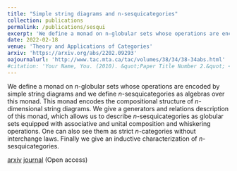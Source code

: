```yaml
---
title: "Simple string diagrams and n-sesquicategories"
collection: publications
permalink: /publications/sesqui
excerpt: 'We define a monad on n-globular sets whose operations are encoded by simple string diagrams and we define n-sesquicategories as algebras over this monad. This monad encodes the compositional structure of n-dimensional string diagrams. We give a generators and relations description of this monad, which allows us to describe n-sesquicategories as globular sets equipped with associative and unital composition and whiskering operations. One can also see them as strict n-categories without interchange laws. Finally we give an inductive characterization of n-sesquicategories.'
date: 2022-02-18
venue: 'Theory and Applications of Categories'
arxiv: 'https://arxiv.org/abs/2202.09293'
oajournalurl: 'http://www.tac.mta.ca/tac/volumes/38/34/38-34abs.html'
#citation: 'Your Name, You. (2010). &quot;Paper Title Number 2.&quot; <i>Journal 1</i>. 1(2).'
---
```

We define a monad on $n$-globular sets whose operations are encoded by simple string diagrams and we define $n$-sesquicategories as algebras over this monad. This monad encodes the compositional structure of $n$-dimensional string diagrams. We give a generators and relations description of this monad, which allows us to describe $n$-sesquicategories as globular sets equipped with associative and unital composition and whiskering operations. One can also see them as strict $n$-categories without interchange laws. Finally we give an inductive characterization of $n$-sesquicategories. 

[arxiv](https://arxiv.org/abs/2202.09293)
[journal](http://www.tac.mta.ca/tac/volumes/38/34/38-34abs.html) (Open access)









